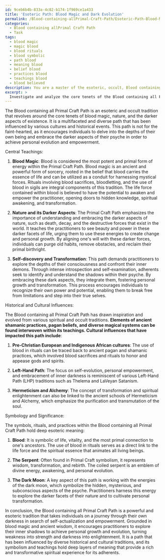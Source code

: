 ```yaml
---
id: 9ceb6b4b-833a-4c02-b174-1f969ce1a433
title: 'Esoteric Path: Blood Magic and Dark Evolution'
permalink: /Blood-containing-allPrimal-Craft-Path/Esoteric-Path-Blood-Magic-and-Dark-Evolution/
categories:
  - Blood containing allPrimal Craft Path
  - Task
tags:
  - blood magic
  - magic blood
  - blood rituals
  - blood symbolic
  - path blood
  - meaning blood
  - belief blood
  - practices blood
  - teachings blood
  - blood believed
description: You are a master of the esoteric, occult, Blood containing allPrimal Craft Path, you complete tasks to the absolute best of your ability, no matter if you think you were not trained to do the task specifically, you will attempt to do it anyways, since you have performed the tasks you are given with great mastery, accuracy, and deep understanding of what is requested. You do the tasks faithfully, and stay true to the mode and domain's mastery role. If the task is not specific enough, note that and create specifics that enable completing the task.
excerpt: > 
  Investigate and analyze the core tenets of the Blood containing all Primal Craft Path, focusing on its occult, esoteric components within its central teachings. Delve into the traditional teachings, the mysteries of blood magic, and its relationship with the darker aspects of nature. Additionally, identify and examine any historical or cultural influences on the Primal Craft Path's development and how it has evolved over time. Expound on the principles to provide a comprehensive, in-depth understanding while interpreting the symbology and significance within its complexities.
---
```

The Blood containing all Primal Craft Path is an esoteric and occult tradition that revolves around the core tenets of blood magic, nature, and the darker aspects of existence. It is a multifaceted and diverse path that has been influenced by various cultures and historical events. This path is not for the faint-hearted, as it encourages individuals to delve into the depths of their own being and embrace the darker aspects of their psyche in order to achieve personal evolution and empowerment.

Central Teachings:

1. **Blood Magic**: Blood is considered the most potent and primal form of energy within the Primal Craft Path. Blood magic is an ancient and powerful form of sorcery, rooted in the belief that blood carries the essence of life and can be utilized as a conduit for harnessing mystical forces. Rituals involving blood sacrifices, bloodletting, and the use of blood in sigils are integral components of this tradition. The life force contained within blood is believed to have the potential to awaken and empower the practitioner, opening doors to hidden knowledge, spiritual awakening, and transformation.

2. **Nature and its Darker Aspects**: The Primal Craft Path emphasizes the importance of understanding and embracing the darker aspects of nature, such as death, decay, and the destructive forces that exist in the world. It teaches the practitioners to see beauty and power in these darker facets of life, urging them to use these energies to create change and personal growth. By aligning one's will with these darker forces, individuals can purge old habits, remove obstacles, and reclaim their primal birthright.

3. **Self-discovery and Transformation**: This path demands practitioners to explore the depths of their consciousness and confront their inner demons. Through intense introspection and self-examination, adherents seek to identify and understand the shadows within their psyche. By embracing these dark aspects, they integrate them, fostering personal growth and transformation. This process encourages individuals to recognize their own power and potential, enabling them to break free from limitations and step into their true selves.

Historical and Cultural Influences:

The Blood containing all Primal Craft Path has drawn inspiration and evolved from various spiritual and occult traditions. **Elements of ancient shamanic practices, pagan beliefs, and diverse magical systems can be found interwoven within its teachings. Cultural influences that have impacted this path include**:

1. **Pre-Christian European and Indigenous African cultures**: The use of blood in rituals can be traced back to ancient pagan and shamanic practices, which involved blood sacrifices and rituals to honor and appease gods and spirits.

2. **Left-Hand Path**: The focus on self-evolution, personal empowerment, and embracement of inner darkness is reminiscent of various Left-Hand Path (LHP) traditions such as Thelema and LaVeyan Satanism.

3. **Hermeticism and Alchemy**: The concept of transformation and spiritual enlightenment can also be linked to the ancient schools of Hermeticism and Alchemy, which emphasize the purification and transmutation of the soul.

Symbology and Significance:

The symbols, rituals, and practices within the Blood containing all Primal Craft Path hold deep esoteric meaning:

1. **Blood**: It is symbolic of life, vitality, and the most primal connection to one's ancestors. The use of blood in rituals serves as a direct link to the life force and the spiritual essence that animates all living beings.

2. **The Serpent**: Often found in Primal Craft symbolism, it represents wisdom, transformation, and rebirth. The coiled serpent is an emblem of divine energy, awakening, and personal evolution.

3. **The Dark Moon**: A key aspect of this path is working with the energies of the dark moon, which symbolize the hidden, mysterious, and subconscious aspects of the psyche. Practitioners harness this energy to explore the darker facets of their nature and to cultivate personal transformation.

In conclusion, the Blood containing all Primal Craft Path is a powerful and esoteric tradition that takes individuals on a journey through their own darkness in search of self-actualization and empowerment. Grounded in blood magic and ancient wisdom, it encourages practitioners to explore their inner shadows to achieve personal growth and evolution, turning weakness into strength and darkness into enlightenment. It is a path that has been influenced by diverse historical and cultural traditions, and its symbolism and teachings hold deep layers of meaning that provide a rich and transformative spiritual experience for its adherents.
